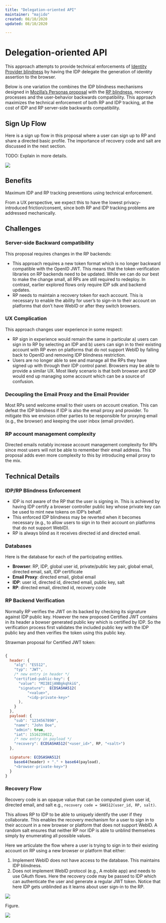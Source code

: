```yaml
---
title: "Delegation-oriented API"
maintainer: "majido"
created: 08/10/2020
updated: 08/10/2020

---
```



# Delegation-oriented API

This approach attempts to provide technical enforcements of [Identity Provider
blindness](glossary.md#identity-provider-blindness) by having the IDP delegate
the generation of identity assertion to the browser.

Below is one variation the combines the IDP blindness mechanisms designed in
[Mozilla’s Personas proposal](https://en.wikipedia.org/wiki/Mozilla_Persona)
with the [RP blindness](glossary.md#relying-party-blindness), recovery processes
and the user-behavior backwards compatibility. This approach maximizes the
technical enforcement of both RP and IDP tracking, at the cost of IDP and RP
server-side backwards compatibility.

## Sign Up Flow


Here is a sign up flow in this proposal where a user can sign up to RP and share
a directed basic profile. The importance of recovery code and salt are discussed
in the next section.

TODO: Explain in more details.

![](static/delegation-api-signup-flow.svg)


## Benefits

Maximum IDP and RP tracking preventions using technical enforcement.

From a UX perspective, we expect this to have the lowest privacy-introduced
friction/consent, since both RP and IDP tracking problems are addressed
mechanically.


## Challenges

### Server-side Backward compatibility

This proposal requires changes in the RP backends:

- This approach requires a new token format which is no longer backward
  compatible with the OpenID JWT. This means that the token verification
  libraries on RP backends need to be updated. While we can do our best to make
  the change small, all RPs are  still required to redeploy. In contrast,
  earlier explored flows only require IDP sdk and backend updates.
- RP needs to maintain a recovery token for each account. This is necessary to
  enable the ability for user’s to sign-in to their account on platforms that
  don’t have WebID or after they switch browsers.

### UX Complication
This approach changes user experience in some respect:

- RP sign in experience would remain the same in particular a) users can sign in
  to RP by selecting an IDP and b) users can sign in to their existing account
  with RP even on platforms that do not support WebID by falling back to OpenID
  and removing IDP blindness restriction.
- Users are no longer able to see and manage all the RPs they have signed up
  with through their IDP control panel. Browsers may be able to provide a
  similar UX. Most likely scenario is that both browser and IDP would end up
  managing some account which can be a source of confusion.

### Decoupling the Email Proxy and the Email Provider

Most RPs send welcome email to their users on account creation. This can defeat
the IDP blindness if IDP is also the email proxy and provider. To mitigate this
we envision other parties to be responsible for proxying email (e.g., the
browser) and keeping the user inbox (email provider). 

### RP account management complexity

Directed emails notably increase account management complexity for RPs since
most users will not be able to remember their email address. This proposal adds
even more complexity to this by introducing email proxy to the mix.

## Technical Details


### IDP/RP Blindness Enforcement

- IDP is not aware of the RP that the user is signing in. This is achieved by
  having IDP certify a browser controller public key whose private key can be
  used to mint new tokens on IDP’s behalf.
- This enforced IDP blindness may be reverted when it becomes necessary (e.g.,
  to allow users to sign in to their account on platforms that do not support
  WebID).
- RP is always blind as it receives directed id and directed email.

### Databases

Here is the database for each of the participating entities.

* **Browser**: RP, IDP, global user id, private/public key pair, global email, directed email, salt, IDP certificate
* **Email Proxy**: directed email, global email
* **IDP**: user id, directed id, directed email, public key, salt
* **RP**: directed email, directed id, recovery code


### RP Backend Verification

Normally RP verifies the JWT on its backed by checking its signature against IDP
public key. However the new proposed Certified JWT contains in its header a
bowser generated public key which is certified by IDP. So the verification
process first validates the included public key with the IDP public key and then
verifies the token using this public key.


Strawman proposal for Certified JWT token:

```js

{
  header: {
    "alg": "ES512",
    "typ": "JWT",
    /* new entry in header */
    "certified-public-key": {
      "value": "MIIBIjANBgkqhkiG",
      "signature":  ECDSASHA512(
          "<value>",
          "<idp-private-key>"
      ),
    }
  },
  payload: {
    "sub": "1234567890",
    "name": "John Doe",
    "admin": true,
    "iat": 1516239022,
    /* new entry in payload */
    "recovery": ECDSASHA512("<user_id>", RP, "<salt>")
  },

  signature: ECDSASHA512(
    base64(header) + "." + base64(payload),
    "<browser-private-key>")
  }
}
```

### Recovery Flow

Recovery code is an opaque value that can be computed given user id, directed
email, and salt e.g., `recovery code = SHA512(user_id, RP, salt)`.

This allows RP to IDP to be able to uniquely identify the user if they
collaborate. This enables the recovery mechanism for a user to sign in to their
account in a new browser or platform that does not support WebID.  A random salt
ensures that neither RP nor IDP is able to unblind themselves simply by
enumerating all possible values.

Here we articulate the flow where a user is trying to sign in to their existing
account on RP using a new browser or platform that either: 

 1. Implement WebID does not have access to the database. This maintains IDP
    blindness. 
 2. Does not implement WebID protocol (e.g., A mobile app) and needs to use
    OAuth flows. Here the recovery code may be passed to IDP which can
    authenticate the user and generate a regular JWT token. Notice that here IDP
    gets unblinded as it learns about user sign-in to the RP.  


![](static/delegation-api-recovery-signin-flow.svg)

Figure. 

![](static/delegation-api-recovery-legacy-flow.svg)
